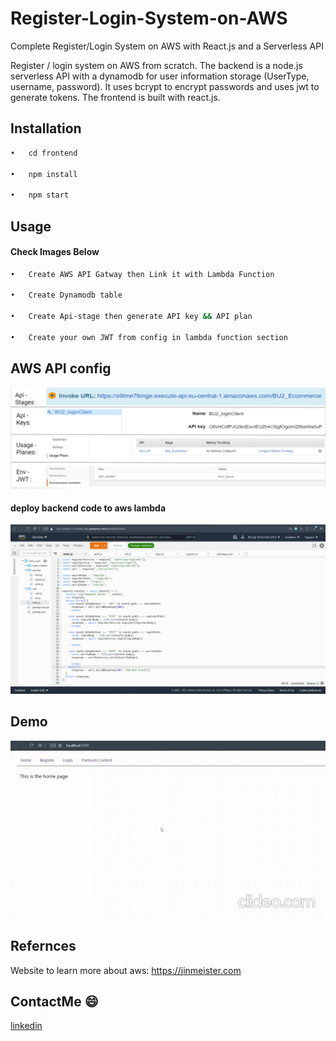 # Register-Login-System-on-AWS
Complete Register/Login System on AWS with React.js and a Serverless API

Register / login system on AWS from scratch. The backend is a node.js serverless API with a dynamodb for user information storage (UserType, username, password). It uses bcrypt to encrypt passwords and uses jwt to generate tokens. The frontend is built with react.js.

## Installation

 ```sh
•	cd frontend

•	npm install

•	npm start
```

## Usage
#### Check Images Below
 ```sh
•	Create AWS API Gatway then Link it with Lambda Function

•	Create Dynamodb table

•	Create Api-stage then generate API key && API plan

•	Create your own JWT from config in lambda function section
```
## AWS API config

![](demoImages/things-need-to-change.png)

#### deploy backend code to aws lambda
![](demoImages/0000000000.png)

## Demo
![](demoImages/demo.gif)

## Refernces
Website to learn more about aws: https://jinmeister.com

## ContactMe :smile:
[linkedin](https://www.linkedin.com/in/ayman-butmah-816b361b3/)
